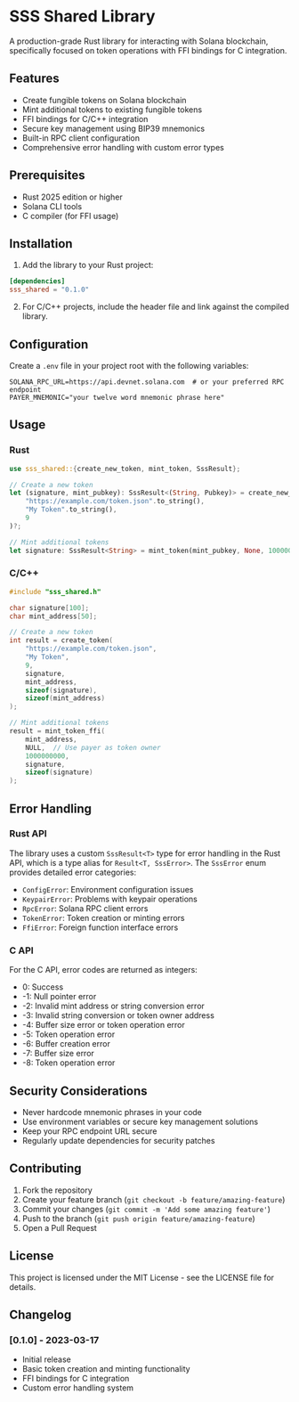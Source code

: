 # SSS Shared Library

A production-grade Rust library for interacting with Solana blockchain, specifically focused on token operations with FFI bindings for C integration.

## Features

- Create fungible tokens on Solana blockchain
- Mint additional tokens to existing fungible tokens
- FFI bindings for C/C++ integration
- Secure key management using BIP39 mnemonics
- Built-in RPC client configuration
- Comprehensive error handling with custom error types

## Prerequisites

- Rust 2025 edition or higher
- Solana CLI tools
- C compiler (for FFI usage)

## Installation

1. Add the library to your Rust project:

```toml
[dependencies]
sss_shared = "0.1.0"
```

2. For C/C++ projects, include the header file and link against the compiled library.

## Configuration

Create a `.env` file in your project root with the following variables:

```env
SOLANA_RPC_URL=https://api.devnet.solana.com  # or your preferred RPC endpoint
PAYER_MNEMONIC="your twelve word mnemonic phrase here"
```

## Usage

### Rust

```rust
use sss_shared::{create_new_token, mint_token, SssResult};

// Create a new token
let (signature, mint_pubkey): SssResult<(String, Pubkey)> = create_new_token(
    "https://example.com/token.json".to_string(),
    "My Token".to_string(),
    9
)?;

// Mint additional tokens
let signature: SssResult<String> = mint_token(mint_pubkey, None, 1000000000)?;
```

### C/C++

```c
#include "sss_shared.h"

char signature[100];
char mint_address[50];

// Create a new token
int result = create_token(
    "https://example.com/token.json",
    "My Token",
    9,
    signature,
    mint_address,
    sizeof(signature),
    sizeof(mint_address)
);

// Mint additional tokens
result = mint_token_ffi(
    mint_address,
    NULL,  // Use payer as token owner
    1000000000,
    signature,
    sizeof(signature)
);
```

## Error Handling

### Rust API

The library uses a custom `SssResult<T>` type for error handling in the Rust API, which is a type alias for `Result<T, SssError>`. The `SssError` enum provides detailed error categories:

- `ConfigError`: Environment configuration issues
- `KeypairError`: Problems with keypair operations
- `RpcError`: Solana RPC client errors
- `TokenError`: Token creation or minting errors
- `FfiError`: Foreign function interface errors

### C API

For the C API, error codes are returned as integers:

- 0: Success
- -1: Null pointer error
- -2: Invalid mint address or string conversion error
- -3: Invalid string conversion or token owner address
- -4: Buffer size error or token operation error
- -5: Token operation error
- -6: Buffer creation error
- -7: Buffer size error
- -8: Token operation error

## Security Considerations

- Never hardcode mnemonic phrases in your code
- Use environment variables or secure key management solutions
- Keep your RPC endpoint URL secure
- Regularly update dependencies for security patches

## Contributing

1. Fork the repository
2. Create your feature branch (`git checkout -b feature/amazing-feature`)
3. Commit your changes (`git commit -m 'Add some amazing feature'`)
4. Push to the branch (`git push origin feature/amazing-feature`)
5. Open a Pull Request

## License

This project is licensed under the MIT License - see the LICENSE file for details.

## Changelog

### [0.1.0] - 2023-03-17

- Initial release
- Basic token creation and minting functionality
- FFI bindings for C integration
- Custom error handling system
